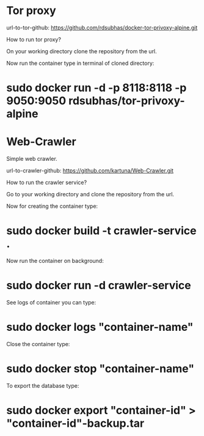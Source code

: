 # Tor proxy

url-to-tor-github: https://github.com/rdsubhas/docker-tor-privoxy-alpine.git

How to run tor proxy?

On your working directory clone the repository from the url.

Now run the container type in terminal of cloned directory: 

# sudo docker run -d -p 8118:8118 -p 9050:9050 rdsubhas/tor-privoxy-alpine

# Web-Crawler
Simple web crawler.

url-to-crawler-github: https://github.com/kartuna/Web-Crawler.git

How to run the crawler service?

Go to your working directory and clone the repository from the url.

Now for creating the container type:

# sudo docker build -t crawler-service .

Now run the container on background:

# sudo docker run -d crawler-service

See logs of container you can type:

# sudo docker logs "container-name"

Close the container type: 

# sudo docker stop "container-name"

To export the database type:

# sudo docker export "container-id" > "container-id"-backup.tar
